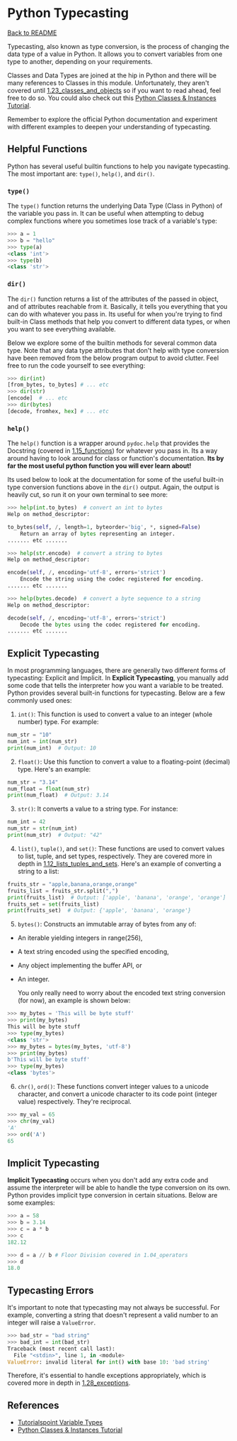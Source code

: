 # Python Typecasting

[Back to README](README.md)

Typecasting, also known as type conversion, is the process of changing the data type of a value in Python. It allows you to convert variables from one type to another, depending on your requirements. 

Classes and Data Types are joined at the hip in Python and there will be many references to Classes in this module. Unfortunately, they aren't covered until [1.23_classes_and_objects](../1.23_classes_and_objects/README.md) so if you want to read ahead, feel free to do so. You could also check out this [Python Classes & Instances Tutorial](https://www.youtube.com/watch?v=ZDa-Z5JzLYM).

Remember to explore the official Python documentation and experiment with different examples to deepen your understanding of typecasting. 

## Helpful Functions

Python has several useful builtin functions to help you navigate typecasting. The most important are: `type()`, `help()`, and `dir()`.

### `type()`

The `type()` function returns the underlying Data Type (Class in Python) of the variable you pass in. It can be useful when attempting to debug complex functions where you sometimes lose track of a variable's type:
```py
>>> a = 1
>>> b = "hello"
>>> type(a)
<class 'int'>
>>> type(b)
<class 'str'>
```

### `dir()`

The `dir()` function returns a list of the attributes of the passed in object, and of attributes reachable from it. Basically, it tells you everything that you can do with whatever you pass in. Its useful for when you're trying to find built-in Class methods that help you convert to different data types, or when you want to see everything available.

Below we explore some of the builtin methods for several common data type. Note that any data type attributes that don't help with type conversion have been removed from the below program output to avoid clutter. Feel free to run the code yourself to see everything:
```py
>>> dir(int)
[from_bytes, to_bytes] # ... etc
>>> dir(str)
[encode]  # ... etc
>>> dir(bytes)
[decode, fromhex, hex] # ... etc
```

### `help()`

The `help()` function is a wrapper around `pydoc.help` that provides the Docstring (covered in [1.15_functions](../1.15_functions/functions.md)) for whatever you pass in. Its a way around having to look around for class or function's documentation. **Its by far the most useful python function you will ever learn about!**

Its used below to look at the documentation for some of the useful built-in type conversion functions above in the `dir()` output. Again, the output is heavily cut, so run it on your own terminal to see more:
```py
>>> help(int.to_bytes)  # convert an int to bytes
Help on method_descriptor:

to_bytes(self, /, length=1, byteorder='big', *, signed=False)
    Return an array of bytes representing an integer.
....... etc .......

>>> help(str.encode)  # convert a string to bytes
Help on method_descriptor:

encode(self, /, encoding='utf-8', errors='strict')
    Encode the string using the codec registered for encoding.
....... etc .......

>>> help(bytes.decode)  # convert a byte sequence to a string
Help on method_descriptor:

decode(self, /, encoding='utf-8', errors='strict')
    Decode the bytes using the codec registered for encoding.
....... etc .......
```


## Explicit Typecasting

In most programming languages, there are generally two different forms of typecasting: Explicit and Implicit. In **Explicit Typecasting**, you manually add some code that tells the interpreter how you want a variable to be treated. Python provides several built-in functions for typecasting. Below are a few commonly used ones:

1. `int()`: This function is used to convert a value to an integer (whole number) type. For example:
```python
num_str = "10"
num_int = int(num_str)
print(num_int)  # Output: 10
```

2. `float()`: Use this function to convert a value to a floating-point (decimal) type. Here's an example:
```python
num_str = "3.14"
num_float = float(num_str)
print(num_float)  # Output: 3.14
```

3. `str()`: It converts a value to a string type. For instance:
```python
num_int = 42
num_str = str(num_int)
print(num_str)  # Output: "42"
```

4. `list()`, `tuple()`, and `set()`: These functions are used to convert values to list, tuple, and set types, respectively. They are covered more in depth in [1.12_lists_tuples_and_sets](../1.12_lists_tuples_and_sets/lists_tuples_and_sets.md). Here's an example of converting a string to a list:
```python
fruits_str = "apple,banana,orange,orange"
fruits_list = fruits_str.split(",")
print(fruits_list)  # Output: ['apple', 'banana', 'orange', 'orange']
fruits_set = set(fruits_list)
print(fruits_set)  # Output: {'apple', 'banana', 'orange'}
```
5. `bytes()`: Constructs an immutable array of bytes from any of: 
 - An iterable yielding integers in range(256), 
 - A text string encoded using the specified encoding, 
 - Any object implementing the buffer API, or 
 - An integer. 

    You only really need to worry about the encoded text string conversion (for now), an example is shown below:
```python
>>> my_bytes = 'This will be byte stuff'
>>> print(my_bytes)
This will be byte stuff
>>> type(my_bytes)
<class 'str'>
>>> my_bytes = bytes(my_bytes, 'utf-8')
>>> print(my_bytes)
b'This will be byte stuff'
>>> type(my_bytes)
<class 'bytes'>
```

6. `chr()`, `ord()`: These functions convert integer values to a unicode character, and convert a unicode character to its code point (integer value) respectively. They're reciprocal.
```python
>>> my_val = 65
>>> chr(my_val)
'A'
>>> ord('A')
65
```

## Implicit Typecasting

**Implicit Typecasting** occurs when you don't add any extra code and assume the interpreter will be able to handle the type conversion on its own. Python provides implicit type conversion in certain situations. Below are some examples:
```py
>>> a = 58
>>> b = 3.14
>>> c = a * b
>>> c
182.12

>>> d = a // b # Floor Division covered in 1.04_operators
>>> d
18.0
```

## Typecasting Errors

It's important to note that typecasting may not always be successful. For example, converting a string that doesn't represent a valid number to an integer will raise a `ValueError`.
```python
>>> bad_str = "bad string"
>>> bad_int = int(bad_str)
Traceback (most recent call last):
  File "<stdin>", line 1, in <module>
ValueError: invalid literal for int() with base 10: 'bad string'
```

Therefore, it's essential to handle exceptions appropriately, which is covered more in depth in [1.28_exceptions](../1.28_exceptions/README.md).


## References

- [Tutorialspoint Variable Types](https://www.tutorialspoint.com/python3/python_variable_types.htm)
- [Python Classes & Instances Tutorial](https://www.youtube.com/watch?v=ZDa-Z5JzLYM)
